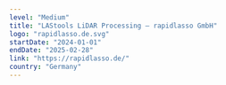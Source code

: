 ```yaml
---
level: "Medium"
title: "LAStools LiDAR Processing – rapidlasso GmbH"
logo: "rapidlasso.de.svg"
startDate: "2024-01-01"
endDate: "2025-02-28"
link: "https://rapidlasso.de/"
country: "Germany"
---
```

